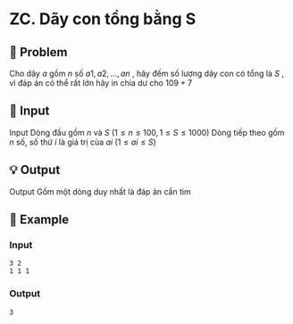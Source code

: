 # ZC. Dãy con tổng bằng S

## 📖 Problem

Cho dãy
$a$
gồm
$n$
số
$a1,a2, ...,an$
, hãy đếm số lượng dãy con có tổng là
$S$
, vì đáp án có thể rất lớn hãy in chia dư cho
$109+ 7$


## 🧩 Input

Input
Dòng đầu gồm
$n$
và
$S$
$(1 ≤n≤ 100, 1 ≤S≤ 1000)$
Dòng tiếp theo gồm
$n$
số, số thứ
$i$
là giá trị của
$ai$
$(1 ≤ai≤S)$


## 💡 Output

Output
Gồm một dòng duy nhất là đáp án cần tìm


## 🧠 Example

### Input

```text
3 2
1 1 1
```

### Output

```text
3
```


